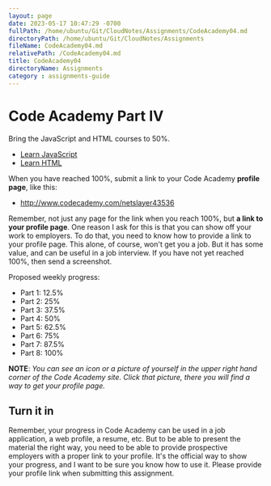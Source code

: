 ```yaml
---
layout: page
date: 2023-05-17 10:47:29 -0700
fullPath: /home/ubuntu/Git/CloudNotes/Assignments/CodeAcademy04.md
directoryPath: /home/ubuntu/Git/CloudNotes/Assignments
fileName: CodeAcademy04.md
relativePath: /CodeAcademy04.md
title: CodeAcademy04
directoryName: Assignments
category : assignments-guide
---
```


# Code Academy Part IV

Bring the JavaScript and HTML courses to 50%.

- [Learn JavaScript][ijs]
- [Learn HTML](https://www.codecademy.com/learn/learn-html)

When you have reached 100%, submit a link to your Code Academy **profile page**, like this:

- <http://www.codecademy.com/netslayer43536>

Remember, not just any page for the link when you reach 100%, but **a link to your profile page**. One reason I ask for this is that you can show off your work to employers. To do that, you need to know how to provide a link to your profile page. This alone, of course, won't get you a job. But it has some value, and can be useful in a job interview. If you have not yet reached 100%, then send a screenshot.

Proposed weekly progress:

- Part 1:  12.5%
- Part 2:  25%
- Part 3:  37.5%
- Part 4:  50%
- Part 5:  62.5%
- Part 6:  75%
- Part 7:  87.5%
- Part 8:  100%

**NOTE**: _You can see an icon or a picture of yourself in the upper right hand corner of the Code Academy site. Click that picture, there you will find a way to get your profile page._

## Turn it in

Remember, your progress in Code Academy can be used in a job application, a web profile, a resume, etc. But to be able to present the material the right way, you need to be able to provide prospective employers with a proper link to your profile. It's the official way to show your progress, and I want to be sure you know how to use it. Please provide your profile link when submitting this assignment.

<!--       -->
<!-- links -->
<!--       -->

[ijs]: https://www.codecademy.com/learn/introduction-to-javascript

